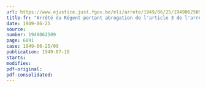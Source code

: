 ```yaml
---
url: https://www.ejustice.just.fgov.be/eli/arrete/1949/06/25/1949062509/justel
title-fr: "Arrêté du Régent portant abrogation de l'article 3 de l'arrêté royal du 20 février 1936 centralisant au Département des Finances les divers services de pensions"
date: 1949-06-25
source:
number: 1949062509
page: 6891
case: 1949-06-25/09
publication: 1949-07-18
starts:
modifies:
pdf-original:
pdf-consolidated:
---
```


